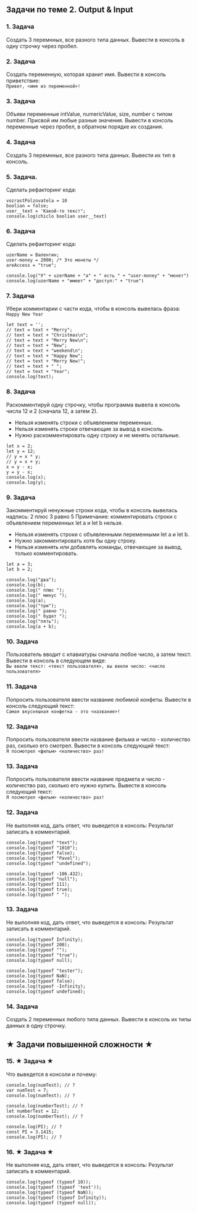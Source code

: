 ## Задачи по теме 2. Output & Input ##

### 1. Задача
Создать 3 перемнных, все разного типа данных.
Вывести в консоль в одну строчку через пробел.

### 2. Задача 
Создать переменную, которая хранит имя.
Вывести в консоль приветствие: <br>
`Привет, <имя из переменной>!`

### 3. Задача
Объяви переменные intValue, numericValue, size, number с типом number.
Присвой им любые разные значения. 
Вывести в консоль переменные через пробел, в обратном порядке их создания.

### 4. Задача 
Создать 3 перемнных, все разного типа данных.
Вывести их тип в консоль.

### 5. Задача.
Сделать рефакторинг кода:

```
vozrastPolzovatela = 10
boolian = false;
user__text = 'Какой-то текст";
console.log(chiclo boolian user__text)
```

### 6. Задача
Сделать рефакторинг кода:

```
uzerName = Валентин;
user-money = 2000; /* Это монеты */
areAccess = "true";

console.log("У" + uzerName + "а" + " есть " + "user-money" + "монет")
console.log(uzerName + "имеет" + "доступ:" + "true")
```

### 7. Задача
Убери комментарии с части кода, чтобы в консоль вывелась фраза: <br>
`Happy New Year`

```
let text = '';
// text = text + "Merry";
// text = text + "Christmas\n";
// text = text + "Merry New\n";
// text = text + "New";
// text = text + "weekend\n";
// text = text + "Happy New";
// text = text + "Merry New!";
// text = text + " ";
// text = text + "Year";
console.log(text);
```

### 8. Задача
Раскомментируй одну строчку, чтобы программа вывела в консоль числа 12 и 2 (сначала 12, а затем 2).
- Нельзя изменять строки с объявлением переменных.
- Нельзя изменять строки отвечающие за вывод в консоль.
- Нужно раскомментировать одну строку и не менять остальные.

```
let x = 2;
let y = 12;
// y = x * y; 
// y = x + y; 
x = y - x; 
y = y - x; 
console.log(x);
console.log(y);
```

### 9. Задача
Закомментируй ненужные строки кода, чтобы в консоль вывелась надпись: 2 плюс 3 равно 5
Примечание: комментировать строки с объявлением переменных let a и let b нельзя.
- Нельзя изменять строки с объявленными переменными let a и let b.
- Нужно закомментировать хотя бы одну строку.
- Нельзя изменять или добавлять команды, отвечающие за вывод, только комментировать.

```
let a = 3;
let b = 2;

console.log("два");
console.log(b);
console.log(" плюс ");
console.log(" минус ");
console.log(a);
console.log("три");
console.log(" равно ");
console.log(" будет ");
console.log("пять");
console.log(a + b);
```

### 10. Задача
Пользователь вводит с клавиатуры сначала любое число, а затем текст.
Вывести в консоль в следующем виде: <br>
`Вы ввели текст: <текст пользователя>, вы ввели число: <число пользователя>`

### 11. Задача
Попросить пользователя ввести название любимой конфеты. 
Вывести в консоль следующий текст: <br>
`Самая вкусняшная конфетка - это <название>!`

### 12. Задача
Попросить пользователя ввести название фильма и число - количество раз, сколько его смотрел. 
Вывести в консоль следующий текст: <br>
`Я посмотрел <фильм> <количество> раз!`

### 13. Задача
Попросить пользователя ввести название предмета и число - количество раз, сколько его нужно купить. 
Вывести в консоль следующий текст: <br>
`Я посмотрел <фильм> <количество> раз!`



### 12. Задача
Не выполняя код, дать ответ, что выведется в консоль:
Результат записать в комментарий.

```
console.log(typeof "text");
console.log(typeof "1010");
console.log(typeof false);
console.log(typeof "Pavel");
console.log(typeof "undefined");

console.log(typeof -106.432);
console.log(typeof "null");
console.log(typeof 111);
console.log(typeof true);
console.log(typeof " ");
```

### 13. Задача
Не выполняя код, дать ответ, что выведется в консоль:
Результат записать в комментарий.

```
console.log(typeof Infinity);
console.log(typeof 200);
console.log(typeof "");
console.log(typeof "true");
console.log(typeof null);

console.log(typeof "tester");
console.log(typeof NaN);
console.log(typeof false);
console.log(typeof -Infinity);
console.log(typeof undefined);
```

### 14. Задача 
Создать 2 переменных любого типа данных. Вывести в консоль их типы данных в одну строчку.


## ★ Задачи повышенной сложности ★ ##

### 15. ★ Задача ★ 
Что выведется в консоли и почему:

```
console.log(numTest); // ?
var numTest = 7;
console.log(numTest); // ?

console.log(numberTest); // ?
let numberTest = 12;
console.log(numberTest); // ?

console.log(PI); // ?
const PI = 3.1415;
console.log(PI); // ?
```

### 16. ★ Задача ★ 
Не выполняя код, дать ответ, что выведется в консоль:
Результат записать в комментарий.

```
console.log(typeof (typeof 10));
console.log(typeof (typeof 'text'));
console.log(typeof (typeof NaN));
console.log(typeof (typeof Infinity));
console.log(typeof (typeof null));
```